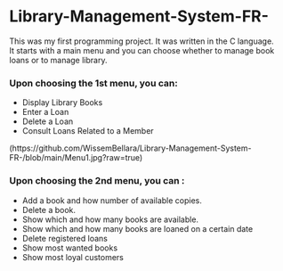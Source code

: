 # Library-Management-System-FR-
This was my first programming project. It was written in the C language.  
It starts with a main menu and you can choose whether to manage book loans or to manage library.
  <h3> Upon choosing the 1st menu, you can: </h3>
   <ul> <li> Display Library Books </li>
    <li>Enter a Loan </li>
    <li>Delete a Loan </li>
    <li>Consult Loans Related to a Member </li>
   </ul>
(https://github.com/WissemBellara/Library-Management-System-FR-/blob/main/Menu1.jpg?raw=true)

  <h3> Upon choosing the 2nd menu, you can : </h3>
    <ul><li> Add a book and how number of available copies. </li>
    <li>Delete a book. </li>
    <li> Show which and how many books are available. </li>
    <li> Show which and how many books are loaned on a certain date </li>
    <li> Delete registered loans </li>
    <li> Show most wanted books </li>
    <li> Show most loyal customers </li>
